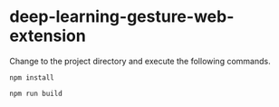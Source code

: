 # deep-learning-gesture-web-extension

Change to the project directory and execute the following commands.

```
npm install
```

```
npm run build
```


